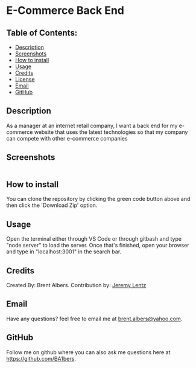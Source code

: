 # E-Commerce Back End
  ## Table of Contents:
  * [Description](#description)
  * [Screenshots](#screenshots)
  * [How to install](#installation)
  * [Usage](#usage)
  * [Credits](#credits)
  * [License](#license)
  * [Email](#email)
  * [GitHub](#github)

## Description 
As a manager at an internet retail company, I want a back end for my e-commerce website that uses the latest technologies so that my company can compete with other e-commerce companies

## Screenshots
![]()

## How to install 
You can clone the repository by clicking the green code button above and then click the 'Download Zip' option. 

## Usage 
Open the terminal either through VS Code or through gitbash and type "node server" to load the server. Once that's finished, open your browser and type in "localhost:3001" in the search bar.
 
## Credits 
Created By: Brent Albers.
Contribution by: [Jeremy Lentz](https://github.com/jlentz17)

## Email
Have any questions? feel free to email me at brent.albers@yahoo.com. 

## GitHub
Follow me on github where you can also ask me questions here at https://github.com/BA1bers.